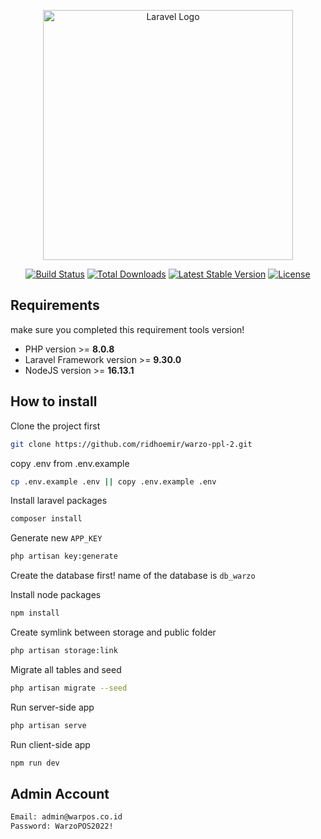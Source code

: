 <p align="center"><a href="https://laravel.com" target="_blank"><img src="https://raw.githubusercontent.com/laravel/art/master/logo-lockup/5%20SVG/2%20CMYK/1%20Full%20Color/laravel-logolockup-cmyk-red.svg" width="400" alt="Laravel Logo"></a></p>

<p align="center">
<a href="https://travis-ci.org/laravel/framework"><img src="https://travis-ci.org/laravel/framework.svg" alt="Build Status"></a>
<a href="https://packagist.org/packages/laravel/framework"><img src="https://img.shields.io/packagist/dt/laravel/framework" alt="Total Downloads"></a>
<a href="https://packagist.org/packages/laravel/framework"><img src="https://img.shields.io/packagist/v/laravel/framework" alt="Latest Stable Version"></a>
<a href="https://packagist.org/packages/laravel/framework"><img src="https://img.shields.io/packagist/l/laravel/framework" alt="License"></a>
</p>

## Requirements

make sure you completed this requirement tools version!

-   PHP version >= **8.0.8**
-   Laravel Framework version >= **9.30.0**
-   NodeJS version >= **16.13.1**

## How to install

Clone the project first

```bash
git clone https://github.com/ridhoemir/warzo-ppl-2.git
```

copy .env from .env.example

```bash
cp .env.example .env || copy .env.example .env
```

Install laravel packages

```bash
composer install
```

Generate new `APP_KEY`

```bash
php artisan key:generate
```

Create the database first! name of the database is `db_warzo`

Install node packages

```bash
npm install
```

Create symlink between storage and public folder

```bash
php artisan storage:link
```

Migrate all tables and seed

```bash
php artisan migrate --seed
```

Run server-side app

```bash
php artisan serve
```

Run client-side app

```bash
npm run dev
```

## Admin Account

```bash
Email: admin@warpos.co.id
Password: WarzoPOS2022!
```